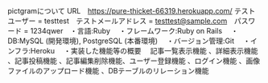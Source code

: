 pictgramについて
URL　https://pure-thicket-66319.herokuapp.com/
テストユーザー = testtest　テストメールアドレス = testtest@sample.com　パスワード = 1234qwer　・言語:Ruby 　・フレームワーク:Ruby on Rails 　・DB:MySQL (開発環境), PostgreSQL (本番環境) 　・バージョン管理:Git 　・インフラ:Heroku 　・実装した機能等の概要 　記事一覧表示機能 、詳細表示機能 、記事投稿機能 、記事編集削除機能、ユーザー登録機能 、ログイン機能 、画像ファイルのアップロード機能 、DBテーブルのリレーション機能

